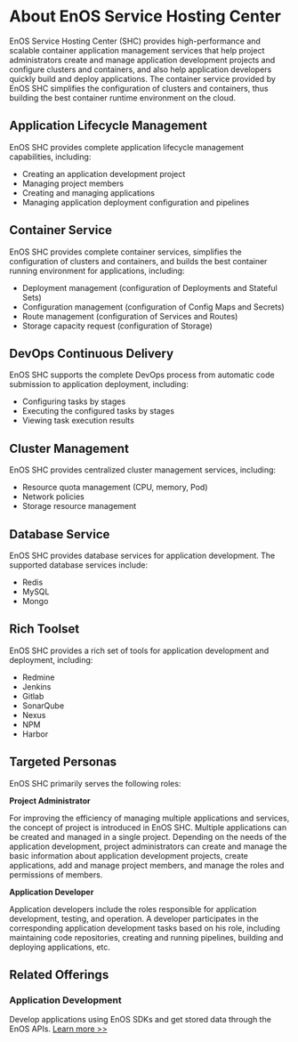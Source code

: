 # About EnOS Service Hosting Center

EnOS Service Hosting Center (SHC) provides high-performance and scalable container application management services that help project administrators create and manage application development projects and configure clusters and containers, and also help application developers quickly build and deploy applications. The container service provided by EnOS SHC simplifies the configuration of clusters and containers, thus building the best container runtime environment on the cloud.

## Application Lifecycle Management

EnOS SHC provides complete application lifecycle management capabilities, including:

- Creating an application development project
- Managing project members
- Creating and managing applications
- Managing application deployment configuration and pipelines

## Container Service

EnOS SHC provides complete container services, simplifies the configuration of clusters and containers, and builds the best container running environment for applications, including:

- Deployment management (configuration of Deployments and Stateful Sets)
- Configuration management (configuration of Config Maps and Secrets)
- Route management (configuration of Services and Routes)
- Storage capacity request (configuration of Storage)

## DevOps Continuous Delivery

EnOS SHC supports the complete DevOps process from automatic code submission to application deployment, including:

- Configuring tasks by stages
- Executing the configured tasks by stages
- Viewing task execution results

## Cluster Management

EnOS SHC provides centralized cluster management services, including:

- Resource quota management (CPU, memory, Pod)
- Network policies
- Storage resource management

## Database Service

EnOS SHC provides database services for application development. The supported database services include:

- Redis
- MySQL
- Mongo

## Rich Toolset

EnOS SHC provides a rich set of tools for application development and deployment, including:

- Redmine
- Jenkins
- Gitlab
- SonarQube
- Nexus
- NPM
- Harbor

## Targeted Personas

EnOS SHC primarily serves the following roles:

**Project Administrator**

For improving the efficiency of managing multiple applications and services, the concept of project is introduced in EnOS SHC. Multiple applications can be created and managed in a single project. Depending on the needs of the application development, project administrators can create and manage the basic information about application development projects, create applications, add and manage project members, and manage the roles and permissions of members.

**Application Developer**

Application developers include the roles responsible for application development, testing, and operation. A developer participates in the corresponding application development tasks based on his role, including maintaining code repositories, creating and running pipelines, building and deploying applications, etc.

## Related Offerings

### Application Development

Develop applications using EnOS SDKs and get stored data through the EnOS APIs. [Learn more >>](/docs/app-development/en/latest/app_dev_overview.html)
